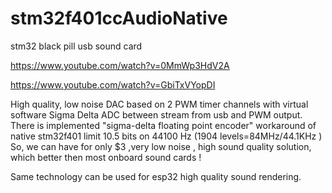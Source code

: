 # stm32f401ccAudioNative
stm32 black pill usb sound card

https://www.youtube.com/watch?v=0MmWp3HdV2A

https://www.youtube.com/watch?v=GbiTxVYopDI


High quality, low noise  DAC based on 2 PWM timer channels with virtual software Sigma Delta ADC between stream from usb and PWM output.
There is implemented "sigma-delta floating point encoder" workaround of native stm32f401 limit 10.5 bits on 44100 Hz (1904 levels=84MHz/44.1KHz )
So, we can have for only  $3 ,very low noise , high sound quality solution, which better then most onboard sound cards !

Same technology can be used for esp32 high quality sound rendering.



